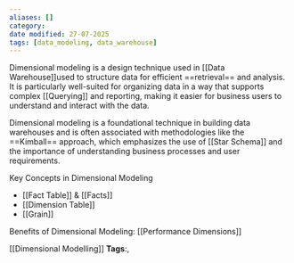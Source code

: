 ```yaml
---
aliases: []
category:
date modified: 27-07-2025
tags: [data_modeling, data_warehouse]
---
```

Dimensional modeling is a design technique used in [[Data Warehouse]]used to structure data for efficient ==retrieval== and analysis. It is particularly well-suited for organizing data in a way that supports complex [[Querying]] and reporting, making it easier for business users to understand and interact with the data. 

Dimensional modeling is a foundational technique in building data warehouses and is often associated with methodologies like the ==Kimball== approach, which emphasizes the use of [[Star Schema]] and the importance of understanding business processes and user requirements.

Key Concepts in Dimensional Modeling

 - [[Fact Table]] & [[Facts]]
- [[Dimension Table]]
- [[Grain]]

Benefits of Dimensional Modeling: [[Performance Dimensions]]





[[Dimensional Modelling]]
   **Tags**:,